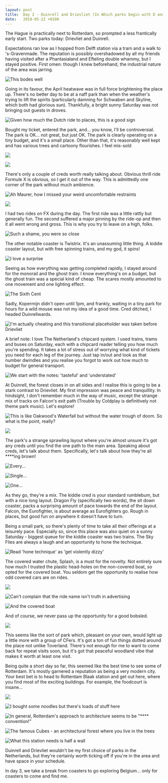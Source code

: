 ```yaml
---
layout: post
title:  Day 2 - Duinrell and Drievliet (In Which parks begin with D and coasters are brown)
date:   2018-05-22 +0100
---
```

The Hague is practically next to Rotterdam, so prompted a less frantically early start. Two parks today: Drievliet and Duinrell.

Expectations ran low as I hopped from Delft station via a tram and a walk to 's-Gravenmade. The reputation is possibly overshadowed by all my friends having visited after a Phantasialand and Efteling double whammy, but I stayed positive. First omen: though I knew beforehand, the industrial nature of the area was jarring.

![This bodes well](/assets/img/2018-05-22-benelux2-the-hague/Y4JhWfs.jpg)

Going in its favour, the April heatwave was in full force brightening the place up. There's no better day to be at a naff park than when the weather's trying to lift the spirits (particularly damning for Schwaben and Skyline, which both had glorious sun). Thankfully, a bright sunny Saturday was not bringing out guests in droves.

![Given how much the Dutch ride to places, this is a good sign](/assets/img/2018-05-22-benelux2-the-hague/If6xwlE.jpg)

Bought my ticket, entered the park, and... you know, I'll be controversial. The park is OK... not great, but just OK. The park is clearly operating on a tiny budget, and it's a small place. Other than that, it's reasonably well kept and has various trees and cartoony flourishes. I feel mis-sold

![](/assets/img/2018-05-22-benelux2-the-hague/GC4rKec.jpg)

![](/assets/img/2018-05-22-benelux2-the-hague/byoDbtk.jpg)

There's only a couple of creds worth really talking about. Obvious thrill ride Formule X is obvious, so I get it out of the way. This is admittedly one corner of the park without much ambience.

![Ah Maurer, how I missed your weird uncomfortable restraints](/assets/img/2018-05-22-benelux2-the-hague/cYWum7x.jpg)

![](/assets/img/2018-05-22-benelux2-the-hague/Yx3X69B.jpg)

I had two rides on FX during the day. The first ride was a little rattly but generally fun. The second suffered a major pinning by the ride-op and then it all went wrong and gross. This is why you try to leave on a high, folks.

![Such a shame, you were so close](/assets/img/2018-05-22-benelux2-the-hague/fUUNHpg.jpg)

The other notable coaster is Twistrix. It's an unassuming little thing. A kiddie coaster layout, but with free spinning trains, and my god, it spins!

![I love a surprise](/assets/img/2018-05-22-benelux2-the-hague/yMBH31Y.jpg)

Seeing as how everything was getting completed rapidly, I stayed around for the monorail and the ghost train. I know everything's on a budget, but the ghost train was a special kind of cheap. The scares mostly amounted to one movement and one lighting effect.

![The Sixth Cent](/assets/img/2018-05-22-benelux2-the-hague/hxOB3rq.jpg)

Sadly, Kopermijn didn't open until 1pm, and frankly, waiting in a tiny park for hours for a wild mouse was not my idea of a good time. Cred ditched, I headed Duinrellwards.

![I'm actually cheating and this transitional placeholder was taken before Drievliet](/assets/img/2018-05-22-benelux2-the-hague/pbgqsso.jpg)

A brief note: I love The Netherland's chipcard system. I used trains, trams and buses on Saturday, each with a chipcard reader telling you how much you're spending. It takes a lot of stress out of worrying what kind of tickets you need for each leg of the journey. Just tap in/out and look as that number dwindles and you realise you forgot to work out how much to budget for general transport.

![We start with the notes: 'tasteful' and 'understated'](/assets/img/2018-05-22-benelux2-the-hague/N89Prx9.jpg)

At Duinrell, the forest closes in on all sides and I realise this is going to be a stark contrast to Drievliet. My first impression was peace and tranquillity. In hindsight, I don't remember much in the way of music, except the strange mix of tracks on Falcon's exit path (Trouble by Coldplay is definitively not theme park music). Let's explore!

![This is like Oakwood's Waterfall but without the water trough of doom. So what is the point, really?](/assets/img/2018-05-22-benelux2-the-hague/Xx3oAh4.jpg)

![](/assets/img/2018-05-22-benelux2-the-hague/qNa74fz.jpg)

The park's a strange sprawling layout where you're almost unsure it's got any creds until you find the one path to the main area. Speaking about creds, let's talk about them. Specifically, let's talk about how they're all ****ing brown!

![Every...](/assets/img/2018-05-22-benelux2-the-hague/O9rUPac.jpg)

![Single...](/assets/img/2018-05-22-benelux2-the-hague/g0uj8Pn.jpg)

![One...](/assets/img/2018-05-22-benelux2-the-hague/g7KLP14.jpg?1)

As they go, they're a mix. The kiddie cred is your standard rumblebum, but with a nice long layout. Dragon Fly (specifically two words), the sit down coaster, packs a surprising amount of pace towards the end of the layout. Falcon, the Eurofighter, is about average as Eurofighters go. Rough in places, but good fun on anywhere it doesn't have to turn.

Being a small park, so there's plenty of time to take all their offerings at a leisurely pace. Especially so, since this place was also quiet on a sunny Saturday - biggest queue for the kiddie coaster was two trains. The Sky Flies are always a laugh and an opportunity to hone the technique.

![Read 'hone technique' as 'get violently dizzy'](/assets/img/2018-05-22-benelux2-the-hague/vK6Dvga.jpg)

The covered water chute, Splash, is a must for the novelty. Not entirely sure how much I trusted the plastic head-holes on the non-covered boat, so opted for the covered boat. You seldom get the opportunity to realise how odd covered cars are on rides.

![](/assets/img/2018-05-22-benelux2-the-hague/hdvtwFX.jpg)

![Can't complain that the ride name isn't truth in advertising](/assets/img/2018-05-22-benelux2-the-hague/0oUMpOW.jpg)

![And the covered boat](/assets/img/2018-05-22-benelux2-the-hague/zBJ4aEz.jpg)

And of course, we never pass up the opportunity for a good bobsled.

![](/assets/img/2018-05-22-benelux2-the-hague/BnPcesG.jpg)

This seems like the sort of park which, pleasant on your own, would light up a little more with a group of CFers. It's got a ton of fun things dotted around the place not unlike Toverland. There's not enough for me to want to come back for repeat visits soon, but it's got that peaceful woodland vibe that makes it worth at least one visit.

Being quite a short day so far, this seemed like the best time to see some of Rotterdam. It's mostly garnered a reputation as being a very modern city. Your best bet is to head to Rotterdam Blaak station and get out here, where you find most of the exciting buildings. For example, the foodcourt is insane...

![](/assets/img/2018-05-22-benelux2-the-hague/KojfWxe.jpg)

![I bought some noodles but there's loads of stuff here](/assets/img/2018-05-22-benelux2-the-hague/NJcuUvR.jpg)

![In general, Rotterdam's approach to architecture seems to be "**** convention!"](/assets/img/2018-05-22-benelux2-the-hague/5g5aO9R.jpg)

![The famous Cubes - an architectural forest where you live in the trees](/assets/img/2018-05-22-benelux2-the-hague/2ABafV5.jpg)

![What this station needs is half a wall](/assets/img/2018-05-22-benelux2-the-hague/rh0WbiP.jpg)

Duinrell and Drievliet wouldn't be my first choice of parks in the Netherlands, but they're certainly worth ticking off if you're in the area and have space in your schedule.

In day 3, we take a break from coasters to go exploring Belgium... only for coasters to come and find me.